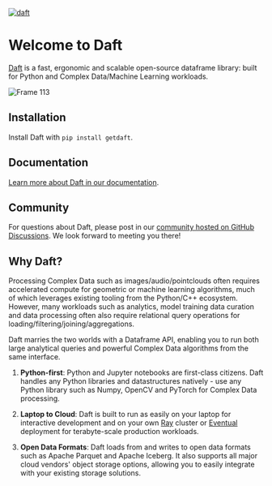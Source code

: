 [![daft](https://github.com/Eventual-Inc/Daft/actions/workflows/python-package.yml/badge.svg)](https://github.com/Eventual-Inc/Daft/actions/workflows/python-package.yml)

# Welcome to Daft

[Daft](https://www.getdaft.io) is a fast, ergonomic and scalable open-source dataframe library: built for Python and Complex Data/Machine Learning workloads.

![Frame 113](https://user-images.githubusercontent.com/17691182/190476440-28f29e87-8e3b-41c4-9c28-e112e595f558.png)


## Installation

Install Daft with `pip install getdaft`.

## Documentation

[Learn more about Daft in our documentation](https://www.getdaft.io).

## Community

For questions about Daft, please post in our [community hosted on GitHub Discussions](https://github.com/Eventual-Inc/Daft/discussions). We look forward to meeting you there!

## Why Daft?

Processing Complex Data such as images/audio/pointclouds often requires accelerated compute for geometric or machine learning algorithms, much of which leverages existing tooling from the Python/C++ ecosystem. However, many workloads such as analytics, model training data curation and data processing often also require relational query operations for loading/filtering/joining/aggregations.

Daft marries the two worlds with a Dataframe API, enabling you to run both large analytical queries and powerful Complex Data algorithms from the same interface.

1. **Python-first**: Python and Jupyter notebooks are first-class citizens. Daft handles any Python libraries and datastructures natively - use any Python library such as Numpy, OpenCV and PyTorch for Complex Data processing.

2. **Laptop to Cloud**: Daft is built to run as easily on your laptop for interactive development and on your own [Ray](https://www.ray.io) cluster or [Eventual](https://www.eventualcomputing.com) deployment for terabyte-scale production workloads.

3. **Open Data Formats**: Daft loads from and writes to open data formats such as Apache Parquet and Apache Iceberg. It also supports all major cloud vendors' object storage options, allowing you to easily integrate with your existing storage solutions.

